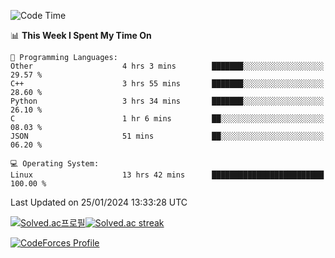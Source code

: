 
<!--START_SECTION:waka-->
![Code Time](http://img.shields.io/badge/Code%20Time-3%2C193%20hrs%2016%20mins-blue)

📊 **This Week I Spent My Time On** 

```text
💬 Programming Languages: 
Other                    4 hrs 3 mins        ███████░░░░░░░░░░░░░░░░░░   29.57 % 
C++                      3 hrs 55 mins       ███████░░░░░░░░░░░░░░░░░░   28.60 % 
Python                   3 hrs 34 mins       ███████░░░░░░░░░░░░░░░░░░   26.10 % 
C                        1 hr 6 mins         ██░░░░░░░░░░░░░░░░░░░░░░░   08.03 % 
JSON                     51 mins             ██░░░░░░░░░░░░░░░░░░░░░░░   06.20 % 

💻 Operating System: 
Linux                    13 hrs 42 mins      █████████████████████████   100.00 % 
```


 Last Updated on 25/01/2024 13:33:28 UTC
<!--END_SECTION:waka-->


[![Solved.ac프로필](http://mazassumnida.wtf/api/generate_badge?boj=hckim96)](https://solved.ac/hckim96)[![Solved.ac streak](http://mazandi.herokuapp.com/api?handle=hckim96&theme=dark)](https://solved.ac/hckim96)


[![CodeForces Profile](https://cf.leed.at?id=hckim96)](https://codeforces.com/profile/hckim96)

